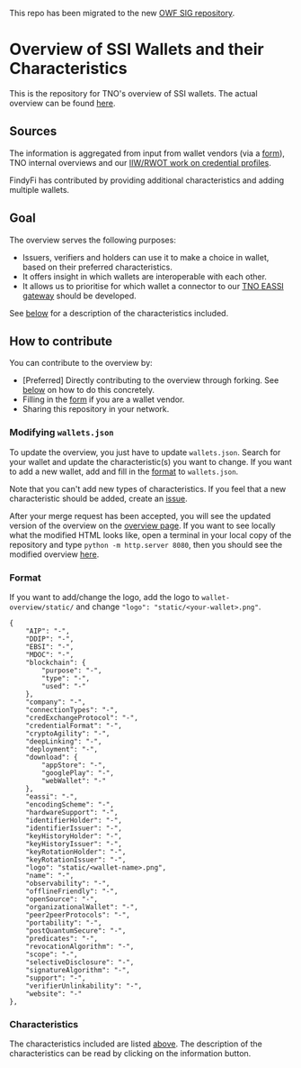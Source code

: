 This repo has been migrated to the new [OWF SIG repository](https://github.com/openwallet-foundation/digital-wallet-and-agent-overviews-sig).



# Overview of SSI Wallets and their Characteristics

This is the repository for TNO's overview of SSI wallets. The actual overview can be found [here](https://tno-ssi-lab.github.io/wallet-overview/).

## Sources
The information is aggregated from input from wallet vendors (via a [form](https://docs.google.com/forms/d/e/1FAIpQLSdM1h1n-LtbaB5ug8YEnT7pfa__2Y4ehhNobdsPdNMA63c4YQ/viewform?usp=sf_link?hl=en)), TNO internal overviews and our [IIW/RWOT work on credential profiles](https://github.com/vcstuff/credential-profile-comparison).

FindyFi has contributed by providing additional characteristics and adding multiple wallets.

## Goal 
The overview serves the following purposes:
- Issuers, verifiers and holders can use it to make a choice in wallet, based on their preferred characteristics.
- It offers insight in which wallets are interoperable with each other.
- It allows us to prioritise for which wallet a connector to our [TNO EASSI gateway](https://eassi.ssi-lab.nl/) should be developed.

See [below](#characteristics) for a description of the characteristics included.

## How to contribute
You can contribute to the overview by:
- [Preferred] Directly contributing to the overview through forking. See [below](#modifying-json) on how to do this concretely.
- Filling in the [form](https://docs.google.com/forms/d/e/1FAIpQLSdM1h1n-LtbaB5ug8YEnT7pfa__2Y4ehhNobdsPdNMA63c4YQ/viewform?usp=sf_link?hl=en) if you are a wallet vendor.
- Sharing this repository in your network.

<h3 id="modifying-json">Modifying <code>wallets.json </code></h3>

To update the overview, you just have to update `wallets.json`. Search for your wallet and update the characteristic(s) you want to change. If you want to add a new wallet, add and fill in the [format](#format) to `wallets.json`.

Note that you can't add new types of characteristics. If you feel that a new characteristic should be added, create an [issue](https://github.com/tno-ssi-lab/wallet-overview/issues/new).

After your merge request has been accepted, you will see the updated version of the overview on the [overview page](https://tno-ssi-lab.github.io/wallet-overview/). If you want to see locally what the modified HTML looks like, open a terminal in your local copy of the repository and type `python -m http.server 8080`, then you should see the modified overview [here](http://localhost:8080/).

<h3 id="format">Format</h3>

If you want to add/change the logo, add the logo to `wallet-overview/static/` and change `"logo": "static/<your-wallet>.png"`.

    {
        "AIP": "-",
        "DDIP": "-",
        "EBSI": "-",
        "MDOC": "-",
        "blockchain": {
            "purpose": "-",
            "type": "-",
            "used": "-"
        },
        "company": "-",
        "connectionTypes": "-",
        "credExchangeProtocol": "-",
        "credentialFormat": "-",
        "cryptoAgility": "-",
        "deepLinking": "-",
        "deployment": "-",
        "download": {
            "appStore": "-",
            "googlePlay": "-",
            "webWallet": "-"
        },
        "eassi": "-",
        "encodingScheme": "-",
        "hardwareSupport": "-",
        "identifierHolder": "-",
        "identifierIssuer": "-",
        "keyHistoryHolder": "-",
        "keyHistoryIssuer": "-",
        "keyRotationHolder": "-",
        "keyRotationIssuer": "-",
        "logo": "static/<wallet-name>.png",
        "name": "-",
        "observability": "-",
        "offlineFriendly": "-",
        "openSource": "-",
        "organizationalWallet": "-",
        "peer2peerProtocols": "-",
        "portability": "-",
        "postQuantumSecure": "-",
        "predicates": "-",
        "revocationAlgorithm": "-",
        "scope": "-",
        "selectiveDisclosure": "-",
        "signatureAlgorithm": "-",
        "support": "-",
        "verifierUnlinkability": "-",
        "website": "-"
    },

<h3 id="characteristics">Characteristics</h3>

The characteristics included are listed [above](#format). The description of the characteristics can be read by clicking on the information button.

<!-- 
Here we will give a short description of characteristics that are not obvious from their name. 

**connectionTypes** list the types of connections the wallet can handle, i.e. either direct communication via QR-codes, bluetooth, etc. versus connection-based. The latter uses a persistent connection with another party, that is reused for new interactions.

**cryptoAgility** is whether the credential format is capable of working with various signature algorithms.

**deepLinking** allows for sending the user to the wallet app instead of to a website, such that the user can have a mobile-only workflow.

**eassi** is whether the wallet connected to our [TNO EASSI gateway](https://eassi.ssi-lab.nl/).

**hardwareSupport** is about whether the signature algorithm(s) is implemented in a commonly used cryptographic hardware modules, such as HSMs, TEEs, etc.

**keyHistory** is supported if it is possible to retain and obtain the history of keys related to a certain identifier.

**keyRotation** is supported if the key referred to in a credential can be replaced by a new key.

**observability** is about whether the verifier can observe the revocation status of the credential beyond the presentation.

**offlineFriendly** is about whether the revocation algorithm allows for offline checking the status of the credential.

**postQuantumSecure** depends on the signature algorithm and indicates whether the signature algorithm could resist attacks by a quantum computer.

**predicates** are attestations about the information without revealing the actual information. This characteristic indicates whether the credential format can produce general-purpose predicates.

**selectiveDisclosure** is about whether the credential format can present a subset of the claims in the credentials.

**verifierUnlinkability** is when the verifier cannot correlate multiple presentation exchanges with the same holder, i.e. the verifier does not know they are communicating with the same holder again. This depends on the signature algorithm and the holder's identifier.
 -->
